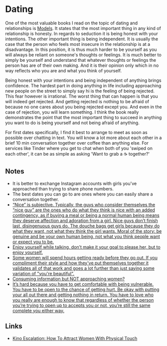 # Dating

One of the most valuable books I read on the topic of dating and relationships is [Models](https://www.goodreads.com/book/show/12633800-models). It states that the most important thing in any kind of relationship is honesty. In regards to seduction it is being honest with your intentions. The other important thing is being independent. It is usually the case that the person who feels most insecure in the relationship is at a disadvantage. In this position, it is thus much harder to be yourself as you will always be reliant on someone's thoughts or feelings. It is much better to simply be yourself and understand that whatever thoughts or feelings the person has are of their own making. And it is their opinion only which in no way reflects who you are and what you think of yourself.

Being honest with your intentions and being independent of anything brings confidence. The hardest part in doing anything in life including approaching new people on the street to simply say hi is the feeling of being rejected. This fear however is irrational. The worst thing that can happen is that you will indeed get rejected. And getting rejected is nothing to be afraid of because no one cares about you being rejected except you. And even in the case of rejection, you will learn something. I think the book really demonstrates the point that the most important thing to succeed in anything you want to do is being yourself and not being afraid of anything.

For first dates specifically, I find it best to arrange to meet as soon as possible over chatting in text. You will know a lot more about each other in a brief 10 min conversation together over coffee than anything else. For services like Tinder where you get to chat when both of you 'swiped on each other', it can be as simple as asking 'Want to grab a ☕️ together?'

## Notes

- It is better to exchange Instagram accounts with girls you've approached than trying to share phone numbers.
- The best dates you can go to are ones where you can easily share a conversation together.
- [“Nice” is subjective. Typically, the guys who consider themselves the “nice guy” are the ones who do what they think is nice with an added contingency, as if buying a meal or being a normal human being means they deserve affection and adoration from a girl. Nice guys don’t finish last, disingenuous guys do. The douche bags get girls because they do what they want, not what they think the girl wants. Moral of the story: be genuine and be your own human being, not what you think people want or expect you to be.](https://www.reddit.com/r/dating_advice/comments/99uixo/nice_guys_finish_last/)
- [Enjoy yourself while talking, don’t make it your goal to please her, but to enjoy yourself.](https://www.reddit.com/r/dating_advice/comments/99yal5/guys_any_tips_on_how_to_flirt_with_a_girl/)
- [Some women will spend hours getting ready before they go out. If you compliment their style and how they've put themselves together it validates all of that work and goes a lot further than just saying some variation of "you're beautiful".](https://www.reddit.com/r/dating_advice/comments/99yal5/guys_any_tips_on_how_to_flirt_with_a_girl/)
- [Consuming information but NOT approaching women?](https://www.youtube.com/watch?v=aqDFncK-hJE)
- [It’s hard because you have to get comfortable with being vulnerable. You have to be open to the chance of getting hurt. Be okay with putting your all out there and getting nothing in return. You have to love who you really are enough to know that regardless of whether the person you’re trying to open up to accepts you or not, you’re still the same complete you either way.](https://www.reddit.com/r/datingoverthirty/comments/9wv6v5/how_modern_dating_feels/e9nlnmt/?utm_content=permalink)

## Links

- [Kino Escalation: How To Attract Women With Physical Touch](https://www.reddit.com/r/seduction/comments/9xs54q/kino_escalation_how_to_attract_women_with/?utm_content=comments)